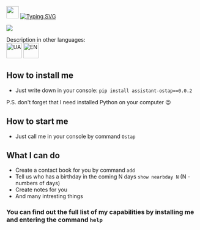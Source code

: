 <img src="https://github.com/blackcater/blackcater/raw/main/images/Hi.gif" height="32"/></h1>
<a href="https://git.io/typing-svg"><img src="https://readme-typing-svg.demolab.com?font=Fira+Code&pause=1000&width=600&height=60&lines=Hi+there%2C+I'm+your+personal+assistant+Ostap" alt="Typing SVG" /></a>

<img src="https://img.shields.io/badge/made%20by-GoIT Team 3-blue.svg" >

Description in other languages:         
        <a href="https://github.com/NeverInMind/Project_Team3/blob/dev/README.ua.md">
        <img src="https://em-content.zobj.net/thumbs/120/apple/354/flag-ukraine_1f1fa-1f1e6.png" alt="UA" width="40" height="40"></a>
        <a href="https://github.com/NeverInMind/Project_Team3/blob/dev/README.md">
        <img src="https://em-content.zobj.net/thumbs/120/apple/354/flag-united-states_1f1fa-1f1f8.png" alt="EN" width="40" height="40"></a>

## How to install me
* Just write down in your console: ``pip install assistant-ostap==0.0.2``

P.S. don't forget that I need installed Python on your computer :wink:

## How to start me 
* Just call me in your console by command ``Ostap``



## What I can do
* Create a contact book for you by command ``add``
* Tell us who has a birthday in the coming N days ``show nearbday N`` (N - numbers of days)
* Create notes for you
* And many intresting things

### You can find out the full list of my capabilities by installing me and entering the command ``help``

